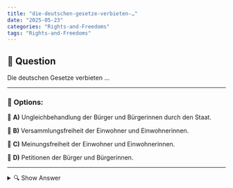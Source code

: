 ```yaml
---
title: "die-deutschen-gesetze-verbieten-…"
date: "2025-05-23"
categories: "Rights-and-Freedoms"
tags: "Rights-and-Freedoms"
---
```


## 📌 **Question**

Die deutschen Gesetze verbieten …



---

### 📝 **Options:**

🔘 **A)** Ungleichbehandlung der Bürger und Bürgerinnen durch den Staat.

🔘 **B)** Versammlungsfreiheit der Einwohner und Einwohnerinnen.

🔘 **C)** Meinungsfreiheit der Einwohner und Einwohnerinnen.

🔘 **D)** Petitionen der Bürger und Bürgerinnen.

---

<details>
  <summary>🔍 Show Answer</summary>

  <p>
💡  <b>Correct Answer:</b>  a
  </p>
  <p>
    📖<b>Explanation:</b>
    Der Kontext der Frage bezieht sich auf die Grundrechte und gesetzlichen Bestimmungen in Deutschland, die im Grundgesetz verankert sind. Hierbei geht es insbesondere um die Gleichbehandlung aller Bürger, Versammlungsfreiheit, Meinungsfreiheit und das Recht, Petitionen einzureichen. Diese Rechte sind fundamentales Bestandteil der demokratischen Ordnung in Deutschland. Das Grundgesetz schützt diese Freiheiten und Rechte, um sicherzustellen, dass alle Bürger gleich behandelt werden und ihre Meinungen frei äußern sowie sich versammeln und Petitionen an den Staat richten können.
  </p>
</details>
